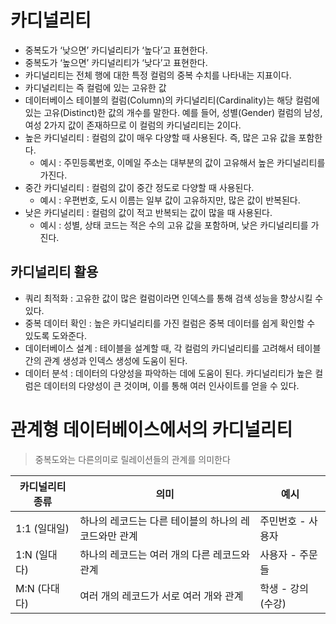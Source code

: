 # 카디널리티

- 중복도가 ‘낮으면’ 카디널리티가 ‘높다’고 표현한다.
- 중복도가 ‘높으면’ 카디널리티가 ‘낮다’고 표현한다.
- 카디널리티는 전체 행에 대한 특정 컬럼의 중복 수치를 나타내는 지표이다.
- 카디널리티는 즉 컬럼에 있는 고유한 값
- 데이터베이스 테이블의 컬럼(Column)의 카디널리티(Cardinality)는 해당 컬럼에 있는 고유(Distinct)한 값의 개수를 말한다. 예를 들어, 성별(Gender) 컬럼의 남성, 여성 2가지 값이 존재하므로 이 컬럼의 카디널리티는 2이다.
- 높은 카디널리티 : 컬럼의 값이 매우 다양할 때 사용된다. 즉, 많은 고유 값을 포함한다.
    - 예시 : 주민등록번호, 이메일 주소는 대부분의 값이 고유해서 높은 카디널리티를 가진다.
- 중간 카디널리티 : 컬럼의 값이 중간 정도로 다양할 때 사용된다.
    - 예시 : 우편번호, 도시 이름는 일부 값이 고유하지만, 많은 값이 반복된다.
- 낮은 카디널리티 : 컬럼의 값이 적고 반복되는 값이 많을 때 사용된다.
    - 예시 : 성별, 상태 코드는 적은 수의 고유 값을 포함하며, 낮은 카디널리티를 가진다.



## 카디널리티 활용

- 쿼리 최적화 : 고유한 값이 많은 컬럼이라면 인덱스를 통해 검색 성능을 향상시킬 수 있다.
- 중복 데이터 확인 : 높은 카디널리티를 가진 컬럼은 중복 데이터를 쉽게 확인할 수 있도록 도와준다.
- 데이터베이스 설계 : 테이블을 설계할 때, 각 컬럼의 카디널리티를 고려해서 테이블 간의 관계 생성과 인덱스 생성에 도움이 된다.
- 데이터 분석 : 데이터의 다양성을 파악하는 데에 도움이 된다. 카디널리티가 높은 컬럼은 데이터의 다양성이 큰 것이며, 이를 통해 여러 인사이트를 얻을 수 있다.

            
# 관계형 데이터베이스에서의 카디널리티

> 중복도와는 다른의미로 릴레이션들의 관계를 의미한다

| 카디널리티 종류 | 의미                                           | 예시                   |
|------------------|------------------------------------------------|------------------------|
| 1:1 (일대일)     | 하나의 레코드는 다른 테이블의 하나의 레코드와만 관계 | 주민번호 - 사용자      |
| 1:N (일대다)     | 하나의 레코드는 여러 개의 다른 레코드와 관계         | 사용자 - 주문들        |
| M:N (다대다)     | 여러 개의 레코드가 서로 여러 개와 관계              | 학생 - 강의 (수강)     |





